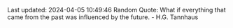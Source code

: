 Last updated: 2024-04-05 10:49:46
Random Quote: What if everything that came from the past was influenced by the future. - H.G. Tannhaus